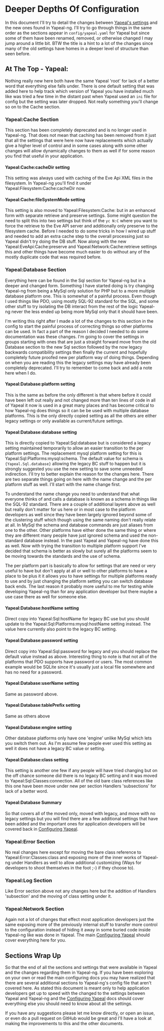 # Deeper Depths Of Configuration

In this document I'll try to detail the changes between
[Yapeal's settings](https://github.com/Yapeal/yapeal) and the new ones
found in Yapeal-ng. I'll try to go through things in the same order as
the sections appear in `config/yapeal.yaml` for Yapeal but since some of
them have been renamed, removed, or otherwise changed I may jump around
a little bit. BTW the title is a hint to a lot of the changes since many
of the old settings have homes in a deeper level of structure than seen
before.

## At The Top - Yapeal:

Nothing really new here both have the same Yapeal 'root' for lack of a
better word that everything else falls under. There is one default
setting that was added here to help track which version of Yapeal you
have installed much like was tried a few time in the distant past when
Yapeal used an `ini` file for config but the setting was later dropped.
Not really something you'll change so on to the Cache section.

### Yapeal:Cache Section

This section has been completely deprecated and is no longer used in
Yapeal-ng. That does not mean that caching has been removed from it just
that all the settings that were here now have replacements which
actually give a higher level of control and in some cases along with
some other changes will allow dynamically changes to them as well if for
some reason you find that useful in your application.

#### Yapeal:Cache:cacheDir setting

This setting was always used with caching of the Eve Api XML files in
the filesystem.  In Yapeal-ng you'll find it under
Yapeal:Filesystem:Cache:cacheDir now.

#### Yapeal:Cache:fileSystemMode setting

This setting is also moved to Yapeal:Filesystem:Cache: but in an
enhanced form with separate retrieve and preserve settings. Some might
question the need to split this into two settings but think of the
`yc N:C` where you want to force the retrieve to the Eve API server and
additionally only preserve to the filesystem cache. Before I needed to
do some tricks in how I wired up stuff and needed to add an extra cache
step to the overall processing just so Yapeal didn't try doing the DB
stuff. Now along with the new Yapeal:EveApi:Cache:preserve and
Yapeal:Network:Cache:retrieve settings this and other things have become
much easier to do without any of the mostly duplicate code that was
required before.

### Yapeal:Database Section

Everything here can be found in the Sql section for Yapeal-ng but in a
deeper and changed form. Something I have started doing is try changing
Yapeal-ng from being a MySql only solution for PHP but to a more
multiple database platform one. This is somewhat of a painful process.
Even though I used things like PDO, using mostly SQL-92 standard for the SQL,
and some other stuff to try isolating the DB interact from the rest of the
logic Yapeal-ng never the less ended up being more MySql only that it should
have been.

I'm writing this right after I made a lot of the changes to this section
in the config to start the painful process of correcting things so other
platforms can be used. In fact a part of the reason I decided I needed
to do some documentation was these changes. I'm going to cover the
settings in groups starting with ones that are just a straight forward
move from the old Database section to the new Sql section followed by
the now legacy backwards compatibility settings then finally the current
and hopefully completely future proofed new per platform way of doing
things. Depending on when you are reading this the legacy settings may
have already been completely deprecated. I'll try to remember to come
back and add a note here when I do.

#### Yapeal:Database:platform setting

This is the same as before the only different is that where before it
could have been left out really and not changed more than ten lines of
code in all of Yapeal it now is used in a great many places and has
become critical to how Yapeal-ng does things so it can be be used with
multiple database platforms. This is the only directly copied setting as
all the others are either legacy settings or only available as
current/future settings.

#### Yapeal:Database:database setting

This is directly copied to Yapeal:Sql:database but is considered a
legacy setting maintained temporarily to allow an easier transition to
the per platform settings. The replacement mysql platform setting for
this is Yapeal:Sql:Platforms:mysql:schema. The default value for schema
is `{Yapeal.Sql.database}` allowing the legacy BC stuff to happen but it
is strongly suggested you use the new setting to save some unneeded
indirection. I'll try to better explain the reason for the changes here.
There are two separate things going on here with the name change
and the per platform stuff as well. I'll start with the name change
first.

To understand the name change you need to understand that what everyone
thinks of and calls a database is known as a schema in things like the
SQL-92 standard. There are a couple of additional layers above as well
but really don't matter for us here or in most case to the platform
developers as well since they have been largely ignored beyond some of
the clustering stuff which though using the same naming don't really
relate at all. In MySql the schema and database commands are just
aliases from one to the other. Other platforms have either done the same
thing or where they are different many people have just ignored schema
and used the non-standard database instead. In the past Yapeal and
Yapeal-ng have done this as well. Now with trying the transition to
multiple platform support I've decided that schema is better as slowly
but surely all the platforms seem to be moving towards the standards and
the use of schema.

The per platform part is basically to allow for settings that are need
or very useful to have but don't apply at all or well to other platforms
to have a place to be plus it it allows you to have settings for multiple
platforms ready to use and by just changing the platform setting you
can switch database back ends. The last reason it probably more useful
to me for testing while developing Yapeal-ng than for any application
developer but there maybe a use case there as well for someone else.

#### Yapeal:Database:hostName setting

Direct copy into Yapeal:Sql:hostName for legacy BC use but you should
update to the Yapeal:Sql:Platforms:mysql:hostName setting instead. The
value here currently also point to the legacy BC setting.

#### Yapeal:Database:password setting

Direct copy into Yapeal:Sql:password for legacy and you should replace
the default value instead as above. Interesting thing to note is that
not all of the platforms that PDO supports have password or users. The
most common example would be SQLite since it's usually just a local
file somewhere and has no need for a password.

#### Yapeal:Database:userName setting

Same as password above.

#### Yapeal:Database:tablePrefix setting

Same as others above

#### Yapeal:Database:engine setting

Other database platforms only have one 'engine' unlike MySql which lets
you switch them out. As I'm assume few people ever used this setting as
well it does not have a legacy BC value or setting.

#### Yapeal:Database:class setting

This setting is another one few if any people will have tried changing
but on the off chance someone did there is no legacy BC setting and it
was moved to Yapeal:Sql:Classes:connection. All of the old bare class
references like this one have been move under new per section Handlers
'subsections' for lack of a better word.

#### Yapeal:Database Summary

So that covers all of the moved only, moved with legacy, and move with
no legacy settings but you will find there are a few additional settings
that have been added and the important ones for application developers
will be covered back in [Configuring Yapeal](docs/ConfiguringYapeal.md).

### Yapeal:Error Section

No real changes here except for moving the bare class reference to
Yapeal:Error:Classes:class and exposing more of the inner works of
Yapeal-ng under Handlers as well to allow additional customizing (Ways
for developers to shoot themselves in the foot ;-) if they choose to).

### Yapeal:Log Section

Like Error section above not any changes here but the addition of
Handlers 'subsection' and the moving of class setting under it.

### Yapeal:Network Section

Again not a lot of changes that effect most application developers just
the same exposing more of the previously internal stuff to transfer more
control to the configuration instead of hiding it away in some buried
code inside Yapeal-ng like was done in Yapeal. The main
[Configuring Yapeal](docs/ConfiguringYapeal.md) should cover everything
here for you.

## Sections Wrap Up

So that the end of all the sections and settings that were available in
Yapeal and the changes regarding them in Yapeal-ng. If you have been
exploring on your own or read the main configuring docs you may have
realized that there are several additional sections to Yapeal-ng's
config file that aren't covered here. As stated this document is meant
only to help application developers get up to speed with the changed to
the settings between Yapeal and Yapeal-ng and the
[Configuring Yapeal](docs/ConfiguringYapeal.md) docs should cover
everything else you should need to know about all the settings.

If you have any suggestions please let me know directly, or open an
issue, or even do a pull request on GitHub would be great and I'll have
a look at making the improvements to this and the other documents.
